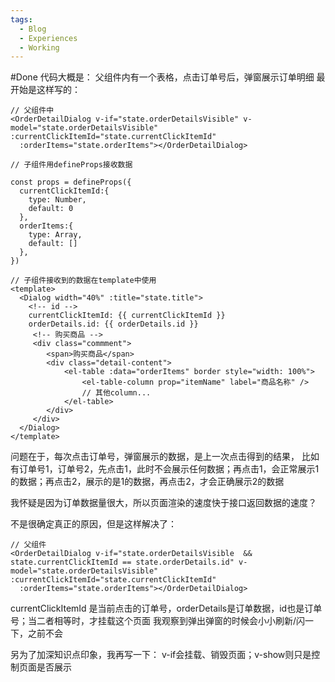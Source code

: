 ```yaml
---
tags:
  - Blog
  - Experiences
  - Working
---
```

#Done 
代码大概是：
父组件内有一个表格，点击订单号后，弹窗展示订单明细
最开始是这样写的：
```
// 父组件中
<OrderDetailDialog v-if="state.orderDetailsVisible" v-model="state.orderDetailsVisible" :currentClickItemId="state.currentClickItemId"  
  :orderItems="state.orderItems"></OrderDetailDialog>

// 子组件用defineProps接收数据

const props = defineProps({
  currentClickItemId:{
    type: Number,
    default: 0
  },
  orderItems:{
    type: Array,
    default: []
  },
})

// 子组件接收到的数据在template中使用
<template>
  <Dialog width="40%" :title="state.title">
    <!-- id -->
    currentClickItemId: {{ currentClickItemId }}
    orderDetails.id: {{ orderDetails.id }}
     <!-- 购买商品 -->
     <div class="commment">
        <span>购买商品</span>
        <div class="detail-content">
            <el-table :data="orderItems" border style="width: 100%">
                <el-table-column prop="itemName" label="商品名称" />
                // 其他column...
            </el-table>
        </div>
     </div>
  </Dialog>
</template>
```

问题在于，每次点击订单号，弹窗展示的数据，是上一次点击得到的结果，
比如有订单号1，订单号2，先点击1，此时不会展示任何数据；再点击1，会正常展示1的数据；再点击2，展示的是1的数据，再点击2，才会正确展示2的数据

我怀疑是因为订单数据量很大，所以页面渲染的速度快于接口返回数据的速度？

不是很确定真正的原因，但是这样解决了：
```
// 父组件
<OrderDetailDialog v-if="state.orderDetailsVisible  && state.currentClickItemId == state.orderDetails.id" v-model="state.orderDetailsVisible" :currentClickItemId="state.currentClickItemId"  
  :orderItems="state.orderItems"></OrderDetailDialog>
```

currentClickItemId 是当前点击的订单号，orderDetails是订单数据，id也是订单号；当二者相等时，才挂载这个页面
我观察到弹出弹窗的时候会小小刷新/闪一下，之前不会

另为了加深知识点印象，我再写一下：
v-if会挂载、销毁页面；v-show则只是控制页面是否展示